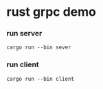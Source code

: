 # rust grpc demo

### run server

```
cargo run --bin sever
```
### run client

```
cargo run --bin client
```
